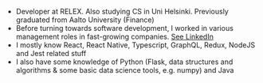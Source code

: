 
- Developer at RELEX. Also studying CS in Uni Helsinki. Previously graduated from Aalto University (Finance)
- Before turning towards software development, I worked in various management roles in fast-growing companies. [See LinkedIn](https://www.linkedin.com/in/alpopanula/)
- I mostly know React, React Native, Typescript, GraphQL, Redux, NodeJS and Jest related stuff
- I also have some knowledge of Python (Flask, data structures and algorithms & some basic data science tools, e.g. numpy) and Java
